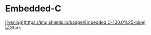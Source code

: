 # Embedded-C

[![verilog](https://img.shields.io/badge/Embedded C-100.0%25-blue)]()
![Stars](https://img.shields.io/badge/stars-4-lightgrey)
